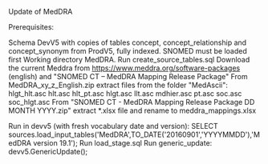 Update of MedDRA

Prerequisites:

Schema DevV5 with copies of tables concept, concept_relationship and concept_synonym from ProdV5, fully indexed.
SNOMED must be loaded first
Working directory MedDRA.
Run create_source_tables.sql
Download the current Meddra from https://www.meddra.org/software-packages (english) and "SNOMED CT – MedDRA Mapping Release Package"
From MedDRA_xy_z_English.zip extract files from the folder "MedAscii": hlgt_hlt.asc hlt.asc hlt_pt.asc hlgt.asc llt.asc mdhier.asc pt.asc soc.asc soc_hlgt.asc
From "SNOMED CT - MedDRA Mapping Release Package DD MONTH YYYY.zip" extract *.xlsx file and rename to meddra_mappings.xlsx

Run in devv5 (with fresh vocabulary date and version): SELECT sources.load_input_tables('MedDRA',TO_DATE('20160901','YYYYMMDD'),'MedDRA version 19.1');
Run load_stage.sql
Run generic_update: devv5.GenericUpdate();
